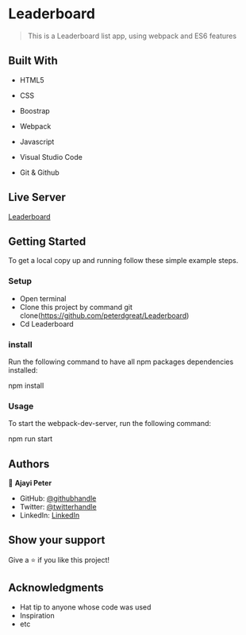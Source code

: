 # Leaderboard


> This is a Leaderboard list app, using webpack and ES6 features


## Built With

- HTML5

- CSS

- Boostrap

- Webpack
  
- Javascript

- Visual Studio Code

- Git & Github


## Live Server
[Leaderboard]( https://peterdgreat.github.io/Leaderboard/dist/)

## Getting Started
To get a local copy up and running follow these simple example steps.

### Setup
* Open terminal
* Clone this project by command git clone(https://github.com/peterdgreat/Leaderboard)
* Cd Leaderboard

### install
Run the following command to have all npm packages dependencies installed:

npm install

### Usage

To start the webpack-dev-server, run the following command:

npm run start

## Authors

👤 **Ajayi Peter**

- GitHub: [@githubhandle](https://github.com/peterdgreat)
- Twitter: [@twitterhandle](https://twitter.com/dev_Peter_O)
- LinkedIn: [LinkedIn](https://linkedin.com/in/ajayi-peter-4391ab1b5)

## Show your support

Give a ⭐️ if you like this project!

## Acknowledgments
- Hat tip to anyone whose code was used
- Inspiration
- etc